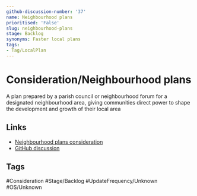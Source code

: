 ```yaml
---
github-discussion-number: '37'
name: Neighbourhood plans
prioritised: 'False'
slug: neighbourhood-plans
stage: Backlog
synonyms: Faster local plans
tags:
- Tag/LocalPlan
---
```


# Consideration/Neighbourhood plans

A plan prepared by a parish council or neighbourhood forum for a designated neighbourhood area, giving communities direct power to shape the development and growth of their local area

## Links

* [Neighbourhood plans consideration](https://design.planning.data.gov.uk/planning-consideration/neighbourhood-plans)
* [GitHub discussion](https://github.com/digital-land/data-standards-backlog/discussions/37)

## Tags

#Consideration #Stage/Backlog #UpdateFrequency/Unknown #OS/Unknown